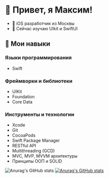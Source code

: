 # 👋 Привет, я Максим!

- 📱 iOS разработчик из Москвы
- 💭 Сейчас изучаю UIkit и SwiftUI
## 🚀 Мои навыки

### Языки программирования

- Swift
### Фреймворки и библиотеки

- UIKit
- Foundation
- Core Data
### Инструменты и технологии

- Xcode
- Git
- CocoaPods
- Swift Package Manager
- RESTful API
- Multithreading (GCD)
- MVC, MVP, MVVM архитектуры
- Принципы ООП и SOLID

![Anurag's GitHub stats](https://github-readme-stats.vercel.app/api?username=anuraghazra&show_icons=true&theme=tokyonight)
[![Anurag's GitHub stats](https://github-readme-stats.vercel.app/api?username=FaNtast2912)](https://github.com/anuraghazra/github-readme-stats)

<!--
**FaNtast2912/FaNtast2912** is a ✨ _special_ ✨ repository because its `README.md` (this file) appears on your GitHub profile.

Here are some ideas to get you started:

- 🔭 I’m currently working on ...
- 🌱 I’m currently learning ...
- 👯 I’m looking to collaborate on ...
- 🤔 I’m looking for help with ...
- 💬 Ask me about ...
- 📫 How to reach me: ...
- 😄 Pronouns: ...
- ⚡ Fun fact: ...
-->
